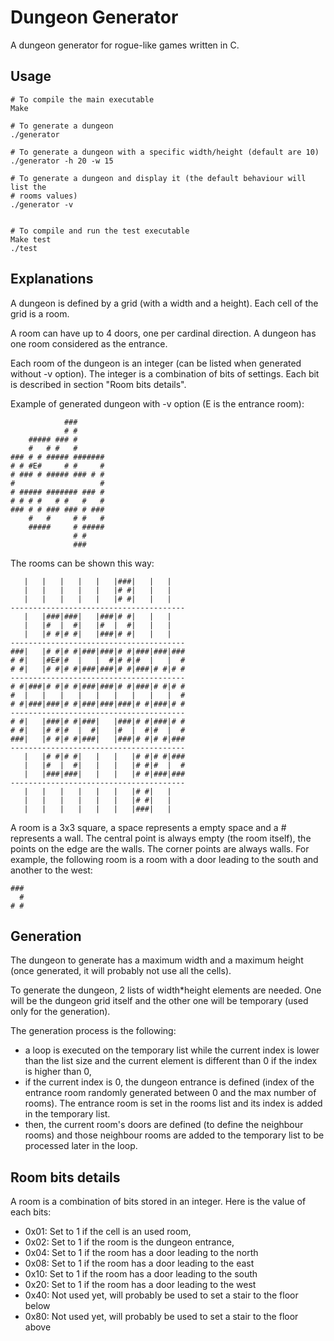 # Dungeon Generator

A dungeon generator for rogue-like games written in C.

## Usage

```
# To compile the main executable
Make

# To generate a dungeon
./generator

# To generate a dungeon with a specific width/height (default are 10)
./generator -h 20 -w 15

# To generate a dungeon and display it (the default behaviour will list the
# rooms values)
./generator -v


# To compile and run the test executable
Make test
./test
```

## Explanations

A dungeon is defined by a grid (with a width and a height). Each cell of the
grid is a room.

A room can have up to 4 doors, one per cardinal direction.
A dungeon has one room considered as the entrance.

Each room of the dungeon is an integer (can be listed when generated without
-v option). The integer is a combination of bits of settings. Each bit is
described in section "Room bits details".

Example of generated dungeon with -v option (E is the entrance room):
```
            ###
            # #
    ##### ### #
    #   # #   #
### # # ##### #######
# # #E#     # #     #
# ### # ##### ### # #
#                   #
# ##### ####### ### #
# # # #   # #   #   #
### # # ### ### # ###
    #   #     # #   #
    #####     # #####
              # #
              ###
```

The rooms can be shown this way:
```
   |   |   |   |   |   |###|   |   |
   |   |   |   |   |   |# #|   |   |
   |   |   |   |   |   |# #|   |   |
---------------------------------------
   |   |###|###|   |###|# #|   |   |
   |   |#  |  #|   |#  |  #|   |   |
   |   |# #|# #|   |###|# #|   |   |
---------------------------------------
###|   |# #|# #|###|###|# #|###|###|###
# #|   |#E#|#  |   |  #|# #|#  |   |  #
# #|   |# #|# #|###|###|# #|###|# #|# #
---------------------------------------
# #|###|# #|# #|###|###|# #|###|# #|# #
#  |   |   |   |   |   |   |   |   |  #
# #|###|###|# #|###|###|###|# #|###|# #
---------------------------------------
# #|   |###|# #|###|   |###|# #|###|# #
# #|   |# #|#  |  #|   |#  |  #|#  |  #
###|   |# #|# #|###|   |###|# #|# #|###
---------------------------------------
   |   |# #|# #|   |   |   |# #|# #|###
   |   |#  |  #|   |   |   |# #|#  |  #
   |   |###|###|   |   |   |# #|###|###
---------------------------------------
   |   |   |   |   |   |   |# #|   |
   |   |   |   |   |   |   |# #|   |
   |   |   |   |   |   |   |###|   |
```

A room is a 3x3 square, a space represents a empty space and a # represents a
wall. The central point is always empty (the room itself), the points on the
edge are the walls. The corner points are always walls.
For example, the following room is a room with a door leading to the south and
another to the west:
```
###
  #
# #
```


## Generation

The dungeon to generate has a maximum width and a maximum height (once
generated, it will probably not use all the cells).

To generate the dungeon, 2 lists of width*height elements are needed. One will
be the dungeon grid itself and the other one will be temporary (used only for
the generation).

The generation process is the following:
- a loop is executed on the temporary list while the current index is lower than
the list size and the current element is different than 0 if the index is higher
than 0,
- 	if the current index is 0, the dungeon entrance is defined (index of the
entrance room randomly generated between 0 and the max number of rooms). The
entrance room is set in the rooms list and its index is added in the temporary
list.
- 	then, the current room's doors are defined (to define the neighbour rooms)
and those neighbour rooms are added to the temporary list to be processed later
in the loop.


## Room bits details

A room is a combination of bits stored in an integer. Here is the value of each
bits:
- 0x01: Set to 1 if the cell is an used room,
- 0x02: Set to 1 if the room is the dungeon entrance,
- 0x04: Set to 1 if the room has a door leading to the north
- 0x08: Set to 1 if the room has a door leading to the east
- 0x10: Set to 1 if the room has a door leading to the south
- 0x20: Set to 1 if the room has a door leading to the west
- 0x40: Not used yet, will probably be used to set a stair to the floor below
- 0x80: Not used yet, will probably be used to set a stair to the floor above
